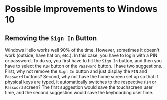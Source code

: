 # Possible Improvements to Windows 10

## Removing the `Sign In` Button

Windows Hello works well 90% of the time. However, sometimes it doesn't work (outside, have hat on, etc.). In this case, you have to login with a PIN or password. To do so, you first have to hit the `Sign In` button, and then you have to select the `PIN` button or the `Password` button. I have two suggestions. First, why not remove the `Sign In` button and just display the `PIN` and `Password` buttons? Second, why not have the home screen set up so that if physical keys are typed, it automatically switches to the respective `PIN` or `Password` screen? The first suggestion would save the touchscreen user time, and the second suggestion would save the keyboarding user time.

